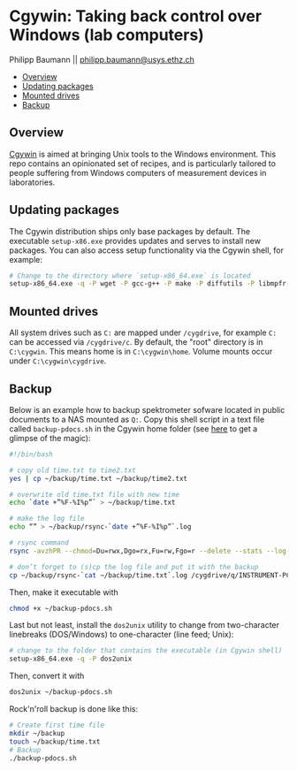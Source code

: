 Cgywin: Taking back control over Windows (lab computers)
================
Philipp Baumann || <philipp.baumann@usys.ethz.ch>

-   [Overview](#overview)
-   [Updating packages](#updating-packages)
-   [Mounted drives](#mounted-drives)
-   [Backup](#backup)

Overview
--------

[Cgywin](https://cygwin.com/) is aimed at bringing Unix tools to the Windows environment. This repo contains an opinionated set of recipes, and is particularly tailored to people suffering from Windows computers of measurement devices in laboratories.

Updating packages
-----------------

The Cgywin distribution ships only base packages by default. The executable `setup-x86.exe` provides updates and serves to install new packages. You can also access setup functionality via the Cgywin shell, for example:

``` bash
# Change to the directory where `setup-x86_64.exe` is located
setup-x86_64.exe -q -P wget -P gcc-g++ -P make -P diffutils -P libmpfr-devel -P libgmp-devel -P libmpc-devel
```

Mounted drives
--------------

All system drives such as `C:` are mapped under `/cygdrive`, for example `C:` can be accessed via `/cygdrive/c`. By default, the "root" directory is in `C:\cygwin`. This means home is in `C:\cygwin\home`. Volume mounts occur under `C:\cygwin\cygdrive`.

Backup
------

Below is an example how to backup spektrometer sofware located in public documents to a NAS mounted as `Q:`. Copy this shell script in a text file called `backup-pdocs.sh` in the Cgywin home folder (see [here](https://www.howtogeek.com/175008/the-non-beginners-guide-to-syncing-data-with-rsync/) to get a glimpse of the magic):

``` bash
#!/bin/bash

# copy old time.txt to time2.txt
yes | cp ~/backup/time.txt ~/backup/time2.txt

# overwrite old time.txt file with new time
echo `date +”%F-%I%p”` > ~/backup/time.txt

# make the log file
echo “” > ~/backup/rsync-`date +”%F-%I%p”`.log

# rsync command
rsync -avzhPR --chmod=Du=rwx,Dgo=rx,Fu=rw,Fgo=r --delete --stats --log-file=~/backup/rsync-`date +”%F-%I%p”`.log --link-dest=/cygdrive/c/Users/Public/Documents/Bruker/`cat ~/backup/time2.txt` /cygdrive/c/Users/Public/Documents/Bruker /cygdrive/q/INSTRUMENT-PCs-BACKUP/Bruker/`date +”%F-%I%p”`/

# don’t forget to (s)cp the log file and put it with the backup
cp ~/backup/rsync-`cat ~/backup/time.txt`.log /cygdrive/q/INSTRUMENT-PCs-BACKUP/Bruker/`cat ~/backup/time.txt`/rsync-`cat ~/backup/time.txt`.log
```

Then, make it executable with

``` bash
chmod +x ~/backup-pdocs.sh
```

Last but not least, install the `dos2unix` utility to change from two-character linebreaks (DOS/Windows) to one-character (line feed; Unix):

``` bash
# change to the folder that contains the executable (in Cgywin shell)
setup-x86_64.exe -q -P dos2unix
```

Then, convert it with

``` bash
dos2unix ~/backup-pdocs.sh
```

Rock'n'roll backup is done like this:

``` bash
# Create first time file
mkdir ~/backup
touch ~/backup/time.txt
# Backup
./backup-pdocs.sh
```
